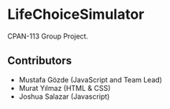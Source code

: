 # LifeChoiceSimulator
CPAN-113 Group Project. 
## Contributors
- Mustafa Gözde (JavaScript and Team Lead)
- Murat Yılmaz (HTML & CSS)
- Joshua Salazar (Javascript)